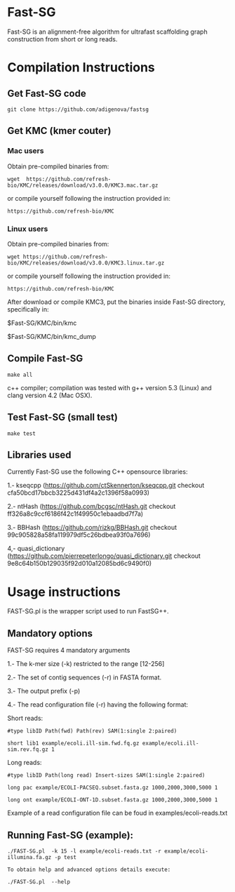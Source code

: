 # Fast-SG
Fast-SG is an alignment-free algorithm for ultrafast scaffolding graph construction from short or long reads.

# Compilation Instructions

## Get Fast-SG code

	git clone https://github.com/adigenova/fastsg

## Get KMC (kmer couter)

### Mac users
Obtain pre-compiled binaries from:

	wget  https://github.com/refresh-bio/KMC/releases/download/v3.0.0/KMC3.mac.tar.gz 

or compile yourself following the instruction provided in:

	https://github.com/refresh-bio/KMC

### Linux users	
Obtain pre-compiled binaries from:

	wget https://github.com/refresh-bio/KMC/releases/download/v3.0.0/KMC3.linux.tar.gz

or compile yourself following the instruction provided in:

	https://github.com/refresh-bio/KMC

After download or compile KMC3, put the binaries inside Fast-SG directory, specifically in:

$Fast-SG/KMC/bin/kmc

$Fast-SG/KMC/bin/kmc_dump

## Compile Fast-SG
	make all

c++ compiler; compilation was tested with g++ version 5.3 (Linux) and clang version 4.2 (Mac OSX).

## Test Fast-SG (small test)
	make test
	
## Libraries used
Currently Fast-SG use the following C++ opensource libraries:
 
1.- kseqcpp (https://github.com/ctSkennerton/kseqcpp.git checkout cfa50bcd17bbcb3225d431df4a2c1396f58a0993)

2.- ntHash (https://github.com/bcgsc/ntHash.git checkout ff326a8c9ccf6186f42c1f49950c1ebaadbd7f7a)

3.- BBHash (https://github.com/rizkg/BBHash.git checkout 99c905828a58fa119979df5c26bdbea93f0a7696)

4,- quasi_dictionary (https://github.com/pierrepeterlongo/quasi_dictionary.git checkout 9e8c64b150b129035f92d010a12085bd6c9490f0)

# Usage instructions
FAST-SG.pl is the wrapper script used to run FastSG++.
## Mandatory options
FAST-SG requires 4 mandatory arguments

1.- The k-mer size (-k) restricted to the range [12-256]

2.- The set of contig sequences (-r) in FASTA format.

3.- The output prefix (-p)

4.- The read configuration file (-r) having the following format:

  Short reads:

	#type libID Path(fwd) Path(rev) SAM(1:single 2:paired)	

	short lib1 example/ecoli.ill-sim.fwd.fq.gz example/ecoli.ill-sim.rev.fq.gz 1

  Long reads:	

	#type libID Path(long read) Insert-sizes SAM(1:single 2:paired)	

	long pac example/ECOLI-PACSEQ.subset.fasta.gz 1000,2000,3000,5000 1

	long ont example/ECOLI-ONT-1D.subset.fasta.gz 1000,2000,3000,5000 1

Example of a read configuration file can be foud in examples/ecoli-reads.txt

## Running Fast-SG (example):

	./FAST-SG.pl  -k 15 -l example/ecoli-reads.txt -r example/ecoli-illumina.fa.gz -p test
	
	To obtain help and advanced options details execute:

	./FAST-SG.pl  --help
	
